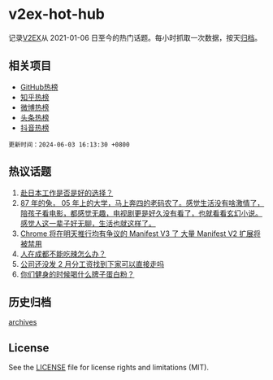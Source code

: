 # v2ex-hot-hub

 记录[V2EX](https://www.v2ex.com/)从 2021-01-06 日至今的热门话题。每小时抓取一次数据，按天[归档](archives)。
 
 ## 相关项目

- [GitHub热榜](https://github.com/lonnyzhang423/github-hot-hub)
- [知乎热榜](https://github.com/lonnyzhang423/zhihu-hot-hub)
- [微博热榜](https://github.com/lonnyzhang423/weibo-hot-hub)
- [头条热榜](https://github.com/lonnyzhang423/toutiao-hot-hub)
- [抖音热榜](https://github.com/lonnyzhang423/douyin-hot-hub)


 `更新时间：2024-06-03 16:13:30 +0800`

## 热议话题

1. [赴日本工作是否是好的选择？](https://www.v2ex.com/t/1046210)
1. [87 年的兔， 05 年上的大学，马上奔四的老码农了。感觉生活没有啥激情了，陪孩子看电影，都感觉无趣，电视剧更是好久没有看了，也就看看玄幻小说。感觉人这一辈子好无聊，生活也就这样了。](https://www.v2ex.com/t/1046265)
1. [Chrome 将在明天推行均有争议的 Manifest V3 了 大量 Manifest V2 扩展将被禁用](https://www.v2ex.com/t/1046137)
1. [人在成都不能吃辣怎么办？](https://www.v2ex.com/t/1046207)
1. [公司还没发 2 月分工资找到下家可以直接走吗](https://www.v2ex.com/t/1046205)
1. [你们健身的时候喝什么牌子蛋白粉？](https://www.v2ex.com/t/1046233)

## 历史归档

[archives](archives)

## License

See the [LICENSE](LICENSE) file for license rights and limitations (MIT).
